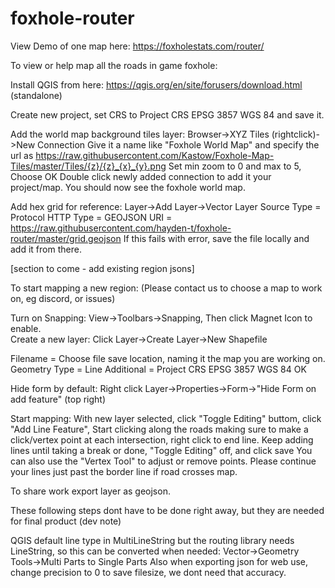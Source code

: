 # foxhole-router

View Demo of one map here: https://foxholestats.com/router/

To view or help map all the roads in game foxhole:

Install QGIS from here: https://qgis.org/en/site/forusers/download.html (standalone)

Create new project, set CRS to Project CRS EPSG 3857 WGS 84 and save it.

Add the world map background tiles layer: 
  Browser->XYZ Tiles (rightclick)->New Connection
  Give it a name like "Foxhole World Map" and specify the url as 
  https://raw.githubusercontent.com/Kastow/Foxhole-Map-Tiles/master/Tiles/{z}/{z}_{x}_{y}.png
  Set min zoom to 0 and max to 5, Choose OK
  Double click newly added connection to add it your project/map. You should now see the foxhole world map.

Add hex grid for reference:
  Layer->Add Layer->Vector Layer
  Source Type = Protocol HTTP
  Type = GEOJSON
  URI = https://raw.githubusercontent.com/hayden-t/foxhole-router/master/grid.geojson
 If this fails with error, save the file locally and add it from there.
  
  [section to come - add existing region jsons]
  
  To start mapping a new region: (Please contact us to choose a map to work on, eg discord, or issues)
  
  Turn on Snapping:
    View->Toolbars->Snapping, Then click Magnet Icon to enable.  
  Create a new layer:
    Click Layer->Create Layer->New Shapefile
    
   Filename = Choose file save location, naming it the map you are working on.
   Geometry Type = Line
   Additional = Project CRS EPSG 3857 WGS 84
   OK
   
 Hide form by default: Right click Layer->Properties->Form->"Hide Form on add feature" (top right)

  Start mapping:
    With new layer selected, click "Toggle Editing" buttom, click "Add Line Feature",
    Start clicking along the roads making sure to make a click/vertex point at each intersection, right click to end line.
    Keep adding lines until taking a break or done, "Toggle Editing" off, and click save
    You can also use the "Vertex Tool" to adjust or remove points.
    Please continue your lines just past the border line if road crosses map.
   
   To share work export layer as geojson. 
   
   These following steps dont have to be done right away, but they are needed for final product (dev note)
   
   QGIS default line type in MultiLineString but the routing library needs LineString, so this can be converted when needed: Vector->Geometry Tools->Multi Parts to Single Parts
   Also when exporting json for web use, change precision to 0 to save filesize, we dont need that accuracy.
    
